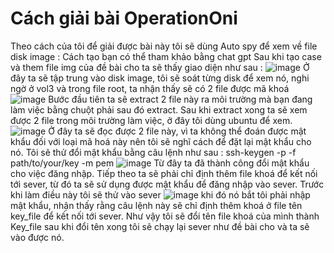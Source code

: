 
# Cách giải bài OperationOni
Theo cách của tôi để giải được bài này tôi sẽ dùng Auto spy để xem về file disk image :
Cách tạo bạn có thể tham khảo bằng chat gpt 
Sau khi tạo case và them file img của đề bài cho ta sẽ thấy giao diện như sau :
![image](https://github.com/user-attachments/assets/5e328ff0-c7c1-448e-83b3-1d6fae5cf159)
Ở đây ta sẽ tập trung vào disk image, tôi sẽ soát từng disk để xem nó, nghi ngờ ở vol3 và trong file root, ta nhận thấy sẽ có 2 file được mã khoá 
![image](https://github.com/user-attachments/assets/78ca6078-d4c6-4951-9bba-9288948e9de1)
Bước đầu tiên ta sẽ extract 2 file này ra môi trường mà bạn đang làm việc bằng chuột phải sau đó extract.
Sau khi extract xong ta sẽ xem được 2 file trong môi trường làm việc, ở đây tôi dùng ubuntu để xem.
![image](https://github.com/user-attachments/assets/3ae1b014-de5a-445f-9811-d0129bb44c96)
Ở đây ta sẽ đọc được 2 file này, vì ta không thể đoán được mật khẩu đối với loại mã hoá này nên tôi sẽ nghĩ cách để đặt lại mật khẩu cho nó.
Tôi sẽ thử đổi mật khẩu bằng câu lệnh như sau :
ssh-keygen -p -f path/to/your/key -m pem 
![image](https://github.com/user-attachments/assets/0cf14b4b-633e-4395-84fc-496e40dc44ae)
Từ đây ta đã thành công đổi mật khẩu cho việc đăng nhập.
Tiếp theo ta sẽ phải chỉ định thêm file khoá để kết nối tới sever, từ đó ta sẽ sử dụng được mật khẩu để đăng nhập vào sever.
Trước khi làm điều này tôi sẽ thử vào sever 
![image](https://github.com/user-attachments/assets/5414587a-9d5d-458d-ae4a-1871a7b0dc16)
khi đó nó bắt tôi phải nhập mật khẩu, nhận thấy rằng câu lệnh này sẽ chỉ định thêm khoá ở file tên key_file để kết nối tới sever.
Như vậy tôi sẽ đổi tên file khoá của mình thành Key_file
sau khi đổi tên xong tôi sẽ chạy lại sever như đề bài cho và ta sẽ vào được nó.



